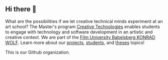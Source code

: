 ## Hi there 👋


What are the possibilities if we let creative technical minds experiment at an art school? The Master's program [Creative Technologies](https://www.filmuniversitaet.de/en/studies/study-programs/master-programs/creative-technologies) enables students to engage with technology and software development in an artistic and creative context. 
We are part of the [Film University Babelsberg KONRAD WOLF](https://www.filmuniversitaet.de/en/). Learn more about our [projects](https://www.filmuniversitaet.de/en/studies/study-programs/master-programs/creative-technologies/projects), [students](https://www.filmuniversitaet.de/en/studies/study-programs/master-programs/creative-technologies/translate-to-englisch-studierende), and [theses](https://www.filmuniversitaet.de/en/studies/study-programs/master-programs/creative-technologies/offene-studien-und-abschlussarbeiten) topics!

This is our Github organization.
<!--

**Here are some ideas to get you started:**

🙋‍♀️ A short introduction - what is your organization all about?
🌈 Contribution guidelines - how can the community get involved?
👩‍💻 Useful resources - where can the community find your docs? Is there anything else the community should know?
🍿 Fun facts - what does your team eat for breakfast?
🧙 Remember, you can do mighty things with the power of [Markdown](https://docs.github.com/github/writing-on-github/getting-started-with-writing-and-formatting-on-github/basic-writing-and-formatting-syntax)
-->
